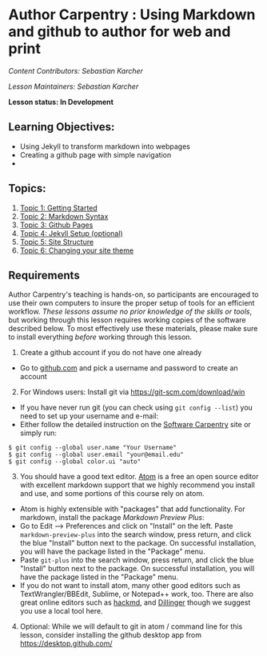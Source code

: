 Author Carpentry : Using Markdown and github to author for web and print
=======

*Content Contributors: Sebastian Karcher*

*Lesson Maintainers: Sebastian Karcher*

**Lesson status: In Development**

## Learning Objectives:
- Using Jekyll to transform markdown into webpages
- Creating a github page with simple navigation
-
<!--- Setting up a workflow to create both html and PDF/ebook version -->

## Topics:

1. [Topic 1: Getting Started](00-getting-started.html)
2. [Topic 2: Markdown Syntax](01-markdown-syntax.html)
3. [Topic 3: Github Pages](02-gh-pages.html)
4. [Topic 4: Jekyll Setup (optional)](03-jekyll-setup.html)
5. [Topic 5: Site Structure](04-site-structure.html)
6. [Topic 6: Changing your site theme](05-changing-theme.html)

<!--### Optional
- [Topic 5](04-services.html) -->


## Requirements

Author Carpentry's teaching is hands-on, so participants are encouraged to use
their own computers to insure the proper setup of tools for an efficient
workflow.
*These lessons assume no prior knowledge of the skills or tools*, but working
through this lesson requires working copies of the software described below.
To most effectively use these materials, please make sure to install everything
*before* working through this lesson.

1. Create a github account if you do not have one already
  * Go to [github.com](https://github.com) and pick a username and password to create an account
2. For Windows users: Install git via https://git-scm.com/download/win
  * If you have never run git (you can check using `git config --list`) you need to set up your username and e-mail:
  * Either follow the detailed instruction on the [Software Carpentry](http://swcarpentry.github.io/git-novice/02-setup/) site or simply run:
  ```
  $ git config --global user.name "Your Username"  
  $ git config --global user.email "your@email.edu"  
  $ git config --global color.ui "auto"  
  ```


3. You should have a good text editor. [Atom](http://atom.io/) is a free an open source editor with excellent markdown support that we highly recommend you install and use, and some portions of this course rely on atom.
  * Atom is highly extensible with "packages" that add functionality. For markdown, install the package *Markdown Preview Plus*:
  * Go to Edit --> Preferences and click on "Install" on the left. Paste `markdown-preview-plus` into the search window, press return,  and click the blue "Install" button next to the package. On successful installation, you will have the package listed in the "Package" menu.
  * Paste `git-plus` into the search window, press return,  and click the blue "Install" button next to the package. On successful installation, you will have the package listed in the "Package" menu.
  * If you do not want to install atom, many other good editors such as TextWrangler/BBEdit, Sublime, or Notepad++ work, too. There are also great online editors such as [hackmd](https://hackmd.io/), and [Dillinger](http://dillinger.io/) though we suggest you use a local tool here.
4. Optional: While we will default to git in atom / command line for this lesson,
consider installing the github desktop app from https://desktop.github.com/
